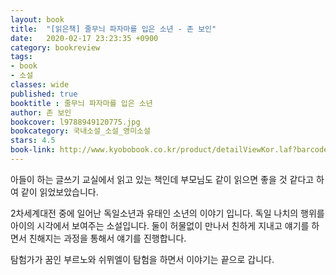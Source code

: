 ```yaml
---
layout: book
title:  "[읽은책] 줄무늬 파자마를 입은 소년 - 존 보인"
date:   2020-02-17 23:23:35 +0900
category: bookreview
tags:
- book
- 소설
classes: wide
published: true
booktitle : 줄무늬 파자마를 입은 소년  
author: 존 보인
bookcover: l9788949120775.jpg
bookcategory: 국내소설_소설_영미소설 
stars: 4.5
book-link: http://www.kyobobook.co.kr/product/detailViewKor.laf?barcode=9788949120775
---
```



아들이 하는 글쓰기 교실에서 읽고 있는 책인데 부모님도 같이 읽으면 좋을 것 같다고 하여 같이 읽었보았습니다. 

2차세계대전 중에 일어난 독일소년과 유태인 소년의 이야기 입니다.
독일 나치의 행위를 아이의 시각에서 보여주는 소설입니다.
둘이 허물없이 만나서 친하게 지내고 얘기를 하면서 친해지는 과정을 통해서 얘기를 진행합니다.

탐험가가 꿈인 부르노와 쉬뮈엘이 탐험을 하면서 이야기는 끝으로 갑니다.

